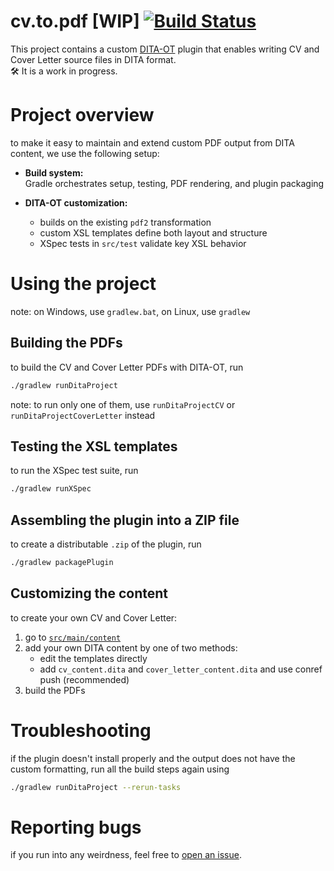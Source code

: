 # cv.to.pdf [WIP] [![Build Status](https://github.com/thendarion/dita-cv-to-pdf/actions/workflows/gradle.yml/badge.svg)](https://github.com/thendarion/dita-cv-to-pdf/actions/workflows/gradle.yml)

This project contains a custom [DITA-OT](https://www.dita-ot.org/) plugin that enables writing CV and Cover Letter source files in DITA format.  
🛠️ It is a work in progress.

# Project overview
to make it easy to maintain and extend custom PDF output from DITA content, we use the following setup:

- **Build system:**  
  Gradle orchestrates setup, testing, PDF rendering, and plugin packaging

- **DITA-OT customization:**
  - builds on the existing `pdf2` transformation
  - custom XSL templates define both layout and structure
  - XSpec tests in `src/test` validate key XSL behavior

# Using the project
note: on Windows, use `gradlew.bat`, on Linux, use `gradlew`

## Building the PDFs
to build the CV and Cover Letter PDFs with DITA-OT, run
```bash
./gradlew runDitaProject
```
note: to run only one of them, use `runDitaProjectCV` or `runDitaProjectCoverLetter` instead

## Testing the XSL templates
to run the XSpec test suite, run
```bash
./gradlew runXSpec
```

## Assembling the plugin into a ZIP file
to create a distributable `.zip` of the plugin, run
```bash
./gradlew packagePlugin
```

## Customizing the content
to create your own CV and Cover Letter:
1. go to [`src/main/content`](src/main/content)
1. add your own DITA content by one of two methods:
    * edit the templates directly
    * add `cv_content.dita` and `cover_letter_content.dita` and use conref push (recommended)
1. build the PDFs

# Troubleshooting
if the plugin doesn't install properly and the output does not have the custom formatting, run all the build steps again using
```bash
./gradlew runDitaProject --rerun-tasks
```

# Reporting bugs
if you run into any weirdness, feel free to [open an issue](https://github.com/thendarion/dita-cv-to-pdf/issues).